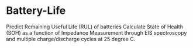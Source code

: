 # Battery-Life
Predict Remaining Useful Life (RUL) of batteries
Calculate State of Health (SOH) as a function of Impedance Measurement through EIS spectroscopy and multiple charge/discharge cycles at 25 degree C.
